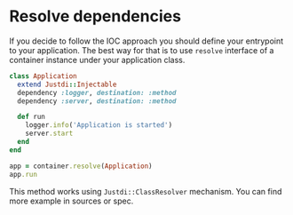 # Resolve dependencies

If you decide to follow the IOC approach you should define your entrypoint to your application.
The best way for that is to use `resolve` interface of a container instance under your application class.

```ruby
class Application
  extend Justdi::Injectable
  dependency :logger, destination: :method
  dependency :server, destination: :method

  def run
    logger.info('Application is started')
    server.start
  end
end

app = container.resolve(Application)
app.run
```

This method works using `Justdi::ClassResolver` mechanism. You can find more example in sources or spec.
